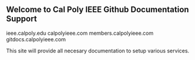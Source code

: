 ## Welcome to Cal Poly IEEE Github Documentation Support

ieee.calpoly.edu
calpolyieee.com
members.calpolyieee.com
gitdocs.calpolyieee.com

This site will provide all necesary documentation to setup various services.
